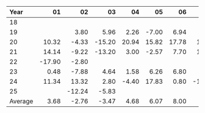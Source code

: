 | Year    |               01   |               02   |               03   |               04   |               05   |               06   |               07   |               08   |               09   |               10   |               11   |               12   |     Average       |     Yearly       |
|:--------|-------------------:|-------------------:|-------------------:|-------------------:|-------------------:|-------------------:|-------------------:|-------------------:|-------------------:|-------------------:|-------------------:|-------------------:|------------------:|-----------------:|
| 18      |                    |                    |                    |                    |                    |                    |               3.48 |               6.82 |               1.20 |             -26.83 |                    |                    |             -3.83 |           -15.33 |
| 19      |                    |               3.80 |               5.96 |               2.26 |              -7.00 |               6.94 |               1.94 |              -1.05 |              -2.24 |               1.68 |               2.60 |               9.46 |              2.21 |            24.35 |
| 20      |              10.32 |              -4.33 |             -15.20 |              20.94 |              15.82 |              17.78 |              16.08 |              20.64 |              -1.72 |              -6.50 |              37.36 |              -2.14 |              9.09 |           109.04 |
| 21      |              14.14 |              -9.22 |             -13.20 |               3.00 |              -2.57 |               7.70 |              10.56 |               0.20 |               0.50 |              -3.70 |               5.20 |             -11.50 |              0.09 |             1.11 |
| 22      |             -17.90 |              -2.80 |                    |                    |                    |                    |                    |                    |                    |                    |                    |                    |            -10.35 |           -20.70 |
| 23      |               0.48 |              -7.88 |               4.64 |               1.58 |               6.26 |               6.80 |               3.10 |              -0.30 |              -6.15 |              -3.95 |              18.56 |               5.30 |              2.37 |            28.44 |
| 24      |              11.34 |              13.32 |               2.80 |              -4.40 |              17.83 |               0.80 |             -13.94 |              -5.72 |               2.92 |               3.80 |               3.30 |              -5.05 |              2.25 |            27.00 |
| 25      |                    |             -12.24 |              -5.83 |                    |                    |                    |                    |                    |                    |                    |                    |                    |             -9.04 |           -18.07 |
| Average |               3.68 |              -2.76 |              -3.47 |               4.68 |               6.07 |               8.00 |               3.54 |               3.43 |              -0.92 |              -5.92 |              13.40 |              -0.79 |             -0.90 |            16.98 |